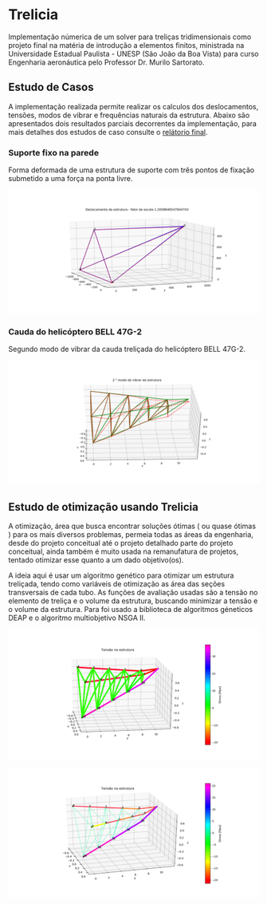 # Trelicia
Implementação númerica de um solver para treliças tridimensionais como projeto final na matéria de introdução a elementos finitos, ministrada na Universidade Estadual Paulista - UNESP (São João da Boa Vista) para curso Engenharia aeronáutica pelo Professor Dr. Murilo Sartorato.

## Estudo de Casos
A implementação realizada permite realizar os calculos dos deslocamentos, tensões, modos de vibrar e frequências naturais da estrutura. Abaixo são apresentados dois resultados parciais decorrentes da implementação, para mais detalhes dos estudos de caso consulte o [relátorio final](https://github.com/marcy3ait/Trelicia/blob/master/Relatorio_Elementos_Finitos.pdf).

### Suporte fixo na parede
Forma deformada de uma estrutura de suporte com três pontos de fixação submetido a uma força na ponta livre.

<p align="center">
  <img src="https://github.com/marcy3ait/Trelicia/blob/master/img/Plote_dos_deslocamentos_hibbler.png" width="650" title="Suporte fixo na parede">
  
</p>

### Cauda do helicóptero BELL 47G-2
Segundo modo de vibrar da cauda treliçada do helicóptero BELL 47G-2.

<p align="center">
  <img src="https://github.com/marcy3ait/Trelicia/blob/master/img/Plote_dos_modos_de_vibrar_da_estrutura-1_bell_modo1.png" width="650" title="Cauda do helicóptero BELL 47G-2">
 
</p>

## Estudo de otimização usando Trelicia
A otimização, área que busca encontrar soluções ótimas ( ou quase ótimas ) para os mais diversos problemas, permeia todas as áreas da engenharia, desde do projeto conceitual até o projeto detalhado parte do projeto conceitual, ainda também é muito usada na remanufatura de projetos, tentado otimizar esse quanto a um dado objetivo(os). 


A ideia aqui é usar um algoritmo genético para otimizar um estrutura treliçada, tendo como variáveis de otimização as área das seções transversais de cada tubo. As funções de avaliação usadas são a tensão no elemento de treliça e o volume da estrutura, buscando minimizar a tensão e o volume da estrutura. Para foi usado a biblioteca de algoritmos géneticos DEAP e o algoritmo multiobjetivo NSGA II.

<p align="left">
  <img src="https://github.com/marcy3ait/Trelicia/blob/master/img/problema.png" width="650" title="estrutura sem otimização">
 
</p>

<p align="right">
  <img src="https://github.com/marcy3ait/Trelicia/blob/master/img/solucao_otima.png" width="650" title="estrutura sem otimização">
 
</p>
